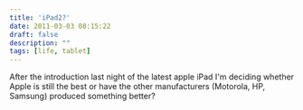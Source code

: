 ```yaml
---
title: 'iPad2?'
date: 2011-03-03 08:15:22
draft: false
description: ""
tags: [life, tablet]
---
```


After the introduction last night of the latest apple iPad I'm deciding whether Apple is still the best or have the other manufacturers (Motorola, HP, Samsung) produced something better?